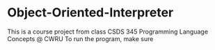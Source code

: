 # Object-Oriented-Interpreter
This is a course project from class CSDS 345 Programming Language Concepts @ CWRU
To run the program, make sure 
